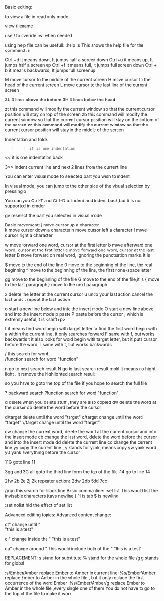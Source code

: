 Basic editing:


to view a file in read only mode 

view filename

use ! to overide :w! when needed



using help file can be usefull:  :help :s   This shows the help file for the command :s

Ctrl +d it means down, It jumps half a screen down
Ctrl +u it means up, It jumps half a screen up
Ctrl +f it means full, It jumps full screen down
Ctrl + b it means backwards, It jumps full screenup

M move cursor to the middle of the current screen
H move cursor to the head of the current screen
L move cursor to the last line of the current screen

3L     3 lines above the bottom
3H     3 lines below the head

zt this command will modify the current window so that the current cursor position will stay on top of the screen
zb this command will modify the current window so that the current cursor position will stay on the bottom of the screen
zz  this command will modify the current window so that the current cursor position will stay in the middle of the screen




Indentation and folds

>>     it is one indentation

<<  it is one indentation back

3>> indent current line and next 2 lines from the current line

You can enter visual mode to selected part you wish to indent

In visual mode, you can jump to the other side of the visual selection by pressing o

You can you Ctrl-T and Ctrl-D to indent and indent back,but it is not supported in cmder

gv reselect the part you selected in visual mode



Basic movement: 
j	move cursor up a character  
k	move cursor down a character
h	move cursor left a character
l	move cursor right a character

w move forward one word, cursor at the first letter
b move afterward one word, cursor at the first letter
e move forward one word, cursor at the last letter
B move forward on real word, ignoring the punctuation marks, it is <shift-b>

$ move to the end of the line
0 move to the beginning of the line, the real beginning
^ move to the beginning of the line, the first none-space letter

gg move to the beginning of the file
G   move to the end of the file,it is <shift-g>
{  move to the last paragraph
} move to the next paragraph

x delete the letter at the current cursor
u undo your last action
<ctrl-u> cancel the last undo
. repeat the last action

o start a new line below and into the insert mode
O start a new line above and into the insert mode
p paste
P paste before the cursor , which is extremly useful,it is <shift+p>

f  it means find word begin with target letter fa find the first word begin with a within the current line, it only searches forward
F same with f, but works backwards
t it also looks for word begin with target letter, but it puts cursor before the word
T same with t, but works backwards

/    this search for word          
/function <Enter> search for word "function"

n  go to next search result
N go to last search result
:nohl  it means no hight light , it remove the highlighted search result

so you have to goto the top of the file if you hope to search the full file

? backward search 
?function <Enter>   search for word "function"

d  delete  when you delete stuff , they are also copied
dw delete the word at the cursor 
db delete the word before the cursor

d/target <Enter>  delete until the word "target"
c/target <Enter>  change until the word "target"
y/target <Enter>  change until the word "target"

cw change the current word, delete the word at the current cursor and into the insert mode
cb change the last word, delete the word before the cursor and into the insert mode
dd delete the current line
cc change the current line
yy copy the current line , y stands for yank, means copy
yw yank word
y0 yank everything before the cursor





11G goto line 11

3gg and 3G all goto the third line form the top of the file
:14             go to line 14



2fw 2b 2e 2j 2k   repeater actions
2dw 2db
5dd 7cc

/\n\n  this search for black line
Basic commanline:
:set list         This would list the invisable characters (tavs   newline )  ^I is tab  $ is newline

:set nolist       hid the effect of set list


Advanced editing topics:
Advanced content change:

ct"   change until "                      
"this is a test"         

ci"  change inside the "
"this is a test"

ca" change around " This would include both of the "
"this is a test"

REPLACEMENT:
s stand for substitute 
% stand for the whole file
/g g stands for global

:s/Ember/Amber   replace Ember to Amber in current line
:%s/Ember/Amber replace Ember to Amber in the whole file , but it only replace the first occurrence of the word Ember
:%s/Ember/Amber/g replace Ember to Amber in the whole file ,every single one of them
You do not have to go to the top of the file to make it work
